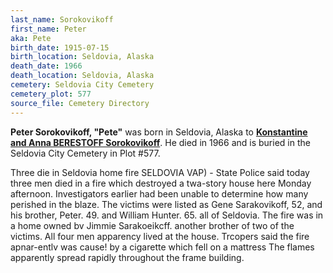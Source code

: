 ```yaml
---
last_name: Sorokovikoff
first_name: Peter
aka: Pete
birth_date: 1915-07-15
birth_location: Seldovia, Alaska
death_date: 1966
death_location: Seldovia, Alaska
cemetery: Seldovia City Cemetery
cemetery_plot: 577
source_file: Cemetery Directory
---
```

**Peter Sorokovikoff, "Pete"** was born in Seldovia, Alaska to [**Konstantine and Anna BERESTOFF Sorokovikoff**](./Sorokovikoff_Konstantine.md). He died in 1966 and is buried in the Seldovia City Cemetery in Plot #577.  


Three die in Seldovia home fire SELDOVIA VAP) - State Police said today three men died in a fire which destroyed a twa-story house here Monday afternoon. Investigators earlier had been unable to determine how many perished in the blaze. The victims were listed as Gene Sarakovikoff, 52, and his brother, Peter. 49. and William Hunter. 65. all of Seldovia. The fire was in a home owned bv Jimmie Sarakoeikcff. another brother of two of the victims. All four men apparency lived at the house. Trcopers said the fire apnar-entlv was cause! by a cigarette which fell on a mattress The flames apparently spread rapidly throughout the frame building.
